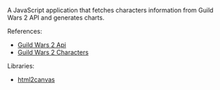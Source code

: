 A JavaScript application that fetches characters information from Guild Wars 2 API and generates charts.

References:
* [Guild Wars 2 Api](https://wiki.guildwars2.com/wiki/API:2)
* [Guild Wars 2 Characters](https://wiki.guildwars2.com/wiki/API:2/characters)

Libraries:
* [html2canvas](https://html2canvas.hertzen.com)